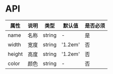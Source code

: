 # API

|    属性    |   说明   |    类型    |  默认值  | 是否必须 |
| --------- | ------- | --------- | ------- | -------  |
| name    | 名称 |  string   | -         | 是 |
| width   | 宽度 |  string   | '1.2em'   | 否 |
| height  | 高度 |  string   | '1.2em'   | 否 |
| color   | 颜色 |  string   | - | 否 |